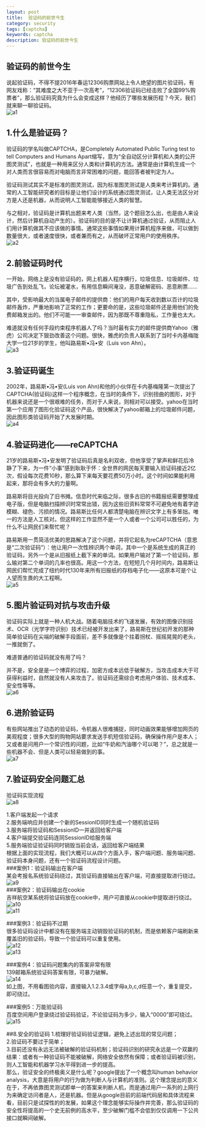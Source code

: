 ```yaml
---
layout: post
title:  验证码的前世今生
category: security
tags: [captcha]
keywords: captcha
description: 验证码的前世今生
---  
```


##  验证码的前世今生  
说起验证码，不得不提2016年春运12306购票网站上令人绝望的图片验证码，有网友戏称：“其难度之大不亚于一次高考”，“12306验证码已经击败了全国99%购票者”，那么验证码究竟为什么会变成这样？他经历了哪些发展历程？今天，我们就来聊一聊验证码。  
![a1](/assets/themes/images/a1.png)   

## 1.什么是验证码？    
验证码的学名叫做CAPTCHA，是Completely Automated Public Turing test to tell Computers and Humans Apart缩写，意为“全自动区分计算机和人类的公开图灵测试”，也就是一种用来区分人类和计算机的方法。通常是由计算机生成一个对人类而言很容易而对电脑而言非常困难的问题，能回答者被判定为人。  

验证码测试其实不是标准的图灵测试，因为标准图灵测试是人类来考计算机的。通常的人工智能研究者的目标是让他们设计的系统通过图灵测试，让人类无法区分对方是人还是机器，从而说明人工智能能够接近人类的智慧。  

与之相对，验证码是计算机出题来考人类（当然，这个题目怎么出，也是由人来设计，然后计算机自动产生的）。验证码的目的是不让计算机通过验证，从而阻止人们用计算机做其不应该做的事情。通常这些事情如果用计算机程序来做，可以做到数量很大，或者速度很快，或者兼而有之，从而破坏正常用户的使用秩序。  
![a2](/assets/themes/images/a2.jpg) 

  

## 2.前验证码时代  
一开始，网络上是没有验证码的，网上机器人程序横行，垃圾信息、垃圾邮件、垃圾广告到处乱飞，论坛被灌水，有用信息瞬间淹没，恶意破解密码、恶意刷票......  

其中，受影响最大的当属电子邮件的提供商：他们的用户每天收到数以百计的垃圾邮件轰炸，严重地影响了正常的工作；更要命的是，这些垃圾邮件还是用他们的免费邮箱发出的。他们不可能一一审查邮件，因为那既不尊重隐私，工作量也太大。  

难道就没有任何手段约束程序机器人了吗？当时最有实力的邮件提供商Yahoo（雅虎）公司决定下狠劲改善这个问题。很快，雅虎的负责人联系到了当时卡内基梅陇大学一位21岁的学生，他叫路易斯•冯•安（Luis von Ahn）。  
![a3](/assets/themes/images/a3.jpg)   


## 3.验证码诞生  
2002年，路易斯•冯•安(Luis von Ahn)和他的小伙伴在卡内基梅隆第一次提出了CAPTCHA(验证码)这样一个程序概念，在当时的条件下，识别扭曲的图形，对于机器来说还是一个很艰难的任务，而对于人来说，则相对可以接受。yahoo在当时第一个应用了图形化验证码这个产品，很快解决了yahoo邮箱上的垃圾邮件问题，因此图形类验证码开始了大发展时期。  
![a4](/assets/themes/images/a4.jpg)   

  

## 4.验证码进化——reCAPTCHA    
21岁的路易斯•冯•安发明了验证码后真是名利双收，但他享受了掌声和鲜花后冷静了下来，为一件“小事”感到耿耿于怀：全世界的网民每天要输入验证码接近2亿次，假设每次花费10秒，那么算下来每天要花费50万小时。这个时间如果能利用起来，那将会有多大的力量啊。  

路易斯将目光投向了旧书摊。信息时代来临之际，很多古旧的书籍报纸需要整理成电子版，但是电脑扫描辨识时常常出错，因为这些旧资料常常不可避免地有着字迹模糊、褪色、污损的情况。路易斯比任何人都清楚电脑在辨识文字上有多笨拙。唯一的方法是人工核对。但这样的工作显然不是一个人或者一个公司可以胜任的，为什么不让网民们来帮忙呢？  

路易斯用一贯简洁优美的思路解决了这个问题，并将它起名为reCAPTCHA（意思是“二次验证码”）：他让用户一次性辨识两个单词，其中一个是系统生成的真正的验证码，另外一个是从旧报纸上截下来的单词。如果用户输对了第一个验证码，那么输对第二个单词的几率也很高。用这一个方法，在短短几个月时间内，路易斯让网民们帮忙完成了纽约时代130年来所有旧报纸的存档电子化——这原本可是个让人望而生畏的大工程啊。  
![a5](/assets/themes/images/a5.jpg)   



## 5.图片验证码对抗与攻击升级    
验证码实际上就是一种人机大战。随着电脑技术的飞速发展，有效的图像识别技术、OCR（光学字符识别）技术已经被开发出来了，路易斯在世纪初开发的那种简单验证码在尖端的破解手段面前，差不多就像是个拄着拐杖、摇摇晃晃的老头，一推就倒了。  

难道普通的验证码就没有用了吗？  

并不是，安全是是一个博弈的过程，加密方成本远低于破解方，当攻击成本大于可获得利益时，自然就没有人来攻击了。验证码还需综合考虑用户体验、技术成本、安全性等等。    
![a6](/assets/themes/images/a6.png)  

   

## 6.进阶验证码    
有些网站推出了动态的验证码，令机器人很难捕捉，同时动画效果能够增加网页的美观程度；很多大型的购物网站要求发送手机短信验证码，确保操作用户是本人；又或者是问用户一个常识性的问题，比如“牛奶和汽油哪个可以喝？”，总之就是一些机器不会、但是人类可以轻易做到的事。  
![a7](/assets/themes/images/a7.png)  

## 7.验证码安全问题汇总    
验证码实现流程    
![a8](/assets/themes/images/a8.png)  

1.客户端发起一个请求  
2.服务端响应并创建一个新的SessionID同时生成一个随机验证码  
3.服务端将验证码和SessionID一并返回给客户端  
4.客户端提交验证码连同SessionID给服务端  
5.服务端验证验证码同时销毁当前会话，返回给客户端结果  
根据上面的实现流程，我们大概可以从四个方面入手，客户端问题、服务端问题、验证码本身问题，还有一个验证码流程设计问题。  
###案例1：验证码输出在客户端  
某会考报名系统验证码绕过，其验证码直接输出在客户端，可直接提取进行绕过。 
![a9](/assets/themes/images/a9.jpg)  
###案例2：验证码输出在cookie  
吉祥航空某系统将验证码放在cookie中，用户可直接从cookie中提取进行绕过。  
![a10](/assets/themes/images/a10.png)    
![a11](/assets/themes/images/a11.png)  

###案例3：验证码不过期  
很多验证码设计中都没有在服务端主动销毁验证码的机制，而是依赖客户端刷新来覆盖旧的验证码，导致一个验证码可以重复使用。  
![a12](/assets/themes/images/a12.png)    
![a13](/assets/themes/images/a13.png)  

###案例4：验证码问题集内的答案非常有限  
139邮箱系统验证码答案有限，可暴力破解。  
![a14](/assets/themes/images/a14.jpg)  
如上图，不用看图验内容，直接输入1.2.3.4或字母a,b,c,d任意一个，重复提交，即可绕过。  

###案例5：万能验证码  
百度空间用户登录绕过验证码验证，不论验证码为多少，输入“0000”即可绕过。  
![a15](/assets/themes/images/a15.png)   

##8.安全的验证码
1.梳理好验证码验证逻辑，避免上述出现的常见问题；  
2.验证码不要过于简单；  
3.目前还没有永远无法被破解的验证码机制；验证码识别的研究永远是一个双赢的结果：或者有一种验证码不能被破解，网络安全依然有保障；或者验证码被识别，则人工智能和机器学习水平得到进一步的提高。  
那么，验证安全的终极奥义是什么呢？google提出了一个概念叫human behavior analysis，大意是将用户的行为做为判断人与计算机的准则。这个理念提出的意义在于，不再依靠图灵测试即单一的答案来判断人机，而是通过用户一系列的上网行为来确定访问者是人，还是机器。但是从google目前的前端代码层和具体流程来看，目前只是试探性的的发展，如果这个理念能够实际操作并完善，那么验证码的安全性将提高的一个史无前例的高水平，至少破解门槛不会低到仅仅调用一下公共接口就瞬间破解。  

 
 

    

  


